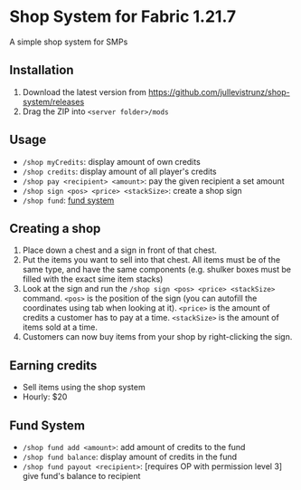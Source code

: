 # Shop System for Fabric 1.21.7

A simple shop system for SMPs

## Installation

1. Download the latest version from https://github.com/jullevistrunz/shop-system/releases
2. Drag the ZIP into `<server folder>/mods`

## Usage

- `/shop myCredits`: display amount of own credits
- `/shop credits`: display amount of all player's credits
- `/shop pay <recipient> <amount>`: pay the given recipient a set amount
- `/shop sign <pos> <price> <stackSize>`: create a shop sign
- `/shop fund`: [fund system](#fund-system)

## Creating a shop

1. Place down a chest and a sign in front of that chest.
2. Put the items you want to sell into that chest. All items must be of the same type, and have the same components (e.g. shulker boxes must be filled with the exact sime item stacks)
3. Look at the sign and run the `/shop sign <pos> <price> <stackSize>` command. `<pos>` is the position of the sign (you can autofill the coordinates using tab when looking at it). `<price>` is the amount of credits a customer has to pay at a time. `<stackSize>` is the amount of items sold at a time.
4. Customers can now buy items from your shop by right-clicking the sign.

## Earning credits

- Sell items using the shop system
- Hourly: $20

## Fund System

- `/shop fund add <amount>`: add amount of credits to the fund
- `/shop fund balance`: display amount of credits in the fund
- `/shop fund payout <recipient>`: [requires OP with permission level 3] give fund's balance to recipient


